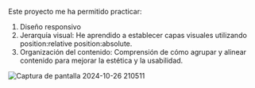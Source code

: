Este proyecto me ha permitido practicar:

1. Diseño responsivo
2. Jerarquía visual: He aprendido a establecer capas visuales utilizando position:relative position:absolute.
3. Organización del contenido: Comprensión de cómo agrupar y alinear contenido para mejorar la estética y la usabilidad.

![Captura de pantalla 2024-10-26 210511](https://github.com/user-attachments/assets/412365d7-1703-4b09-b4dd-786c75c6e8fc)
 
